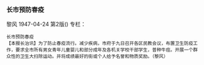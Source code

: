 ### 长市预防春疫
黎风
1947-04-24
第2版()
专栏：

    长市预防春疫
    【本报长治讯】为了防止春疫流行。减少疾病，市府于九日召开各区民教会议，布置卫生防疫工作，要求全市所有男女青年儿童婴儿和部分成年及各机关学校干部学生，普种牛痘。开展一个群众性的卫生大扫除运动。并将成绩最好的街或个人给予名誉和物质奖励。（黎风）
